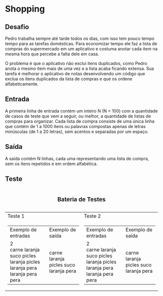 # Shopping

## Desafio
Pedro trabalha sempre até tarde todos os dias, com isso tem pouco tempo tempo para as tarefas domésticas. Para economizar tempo ele faz a lista de compras do supermercado em um aplicativo e costuma anotar cada item na mesma hora que percebe a falta dele em casa.

O problema é que o aplicativo não exclui itens duplicados, como Pedro anota o mesmo item mais de uma vez e a lista acaba ficando extensa. Sua tarefa é melhorar o aplicativo de notas desenvolvendo um código que exclua os itens duplicados da lista de compras e que os ordene alfabeticamente.

## Entrada
A primeira linha de entrada contém um inteiro N (N < 100) com a quantidade de casos de teste que vem a seguir, ou melhor, a quantidade de listas de compras para organizar. Cada lista de compra consiste de uma única linha que contém de 1 a 1000 itens ou palavras compostas apenas de letras minúsculas (de 1 a 20 letras), sem acentos e separadas por um espaço.

## Saída
A saída contém N linhas, cada uma representando uma lista de compra, sem os itens repetidos e em ordem alfabética.

## Teste

<table>
  <caption><h3 style="align-content: center;">Bateria de Testes</h3></caption>  
  <tr>
    <td> Teste 1 </td>
    <td> Teste 2 </td>
  </tr>
  <tr>
    <td> 
      <table>
        <tr>
          <td> Exemplo de entradas  </td>
          <td> Exemplo de saída </td>
        </tr>
        <tr>
          <td> 2 <br> carne laranja suco picles laranja picles<br> laranja pera laranja pera pera </td>
          <td> carne laranja picles suco <br> laranja pera </td>
        </tr>
      </table>
    </td>
    <td> 
      <table>
        <tr>
          <td> Exemplo de entradas </td>
          <td> Exemplo de saída </td>
        </tr>
        <tr>
          <td> 2 <br>carne laranja suco picles laranja picles <br> laranja pera laranja pera pera </td>
          <td> carne laranja picles suco <br> laranja pera <br> </td>
        </tr>
      </table>
    </td>
  </tr>
</table>
